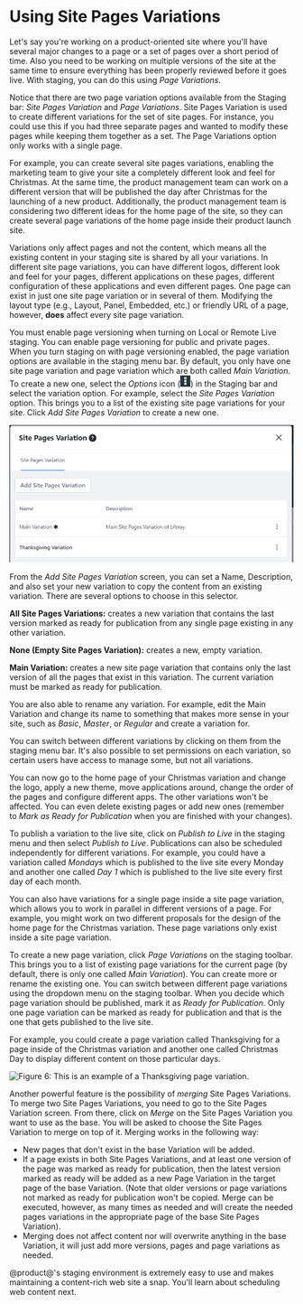 # Using Site Pages Variations

Let's say you're working on a product-oriented site where you'll have several
major changes to a page or a set of pages over a short period of time. Also you
need to be working on multiple versions of the site at the same time to ensure
everything has been properly reviewed before it goes live. With staging, you can
do this using *Page Variations*.

Notice that there are two page variation options available from the Staging bar:
*Site Pages Variation* and *Page Variations*. Site Pages Variation is used to
create different variations for the set of site pages. For instance, you could
use this if you had three separate pages and wanted to modify these pages while
keeping them together as a set. The Page Variations option only works with a
single page.

For example, you can create several site pages variations, enabling the
marketing team to give your site a completely different look and feel for
Christmas. At the same time, the product management team can work on a different
version that will be published the day after Christmas for the launching of a
new product. Additionally, the product management team is considering two
different ideas for the home page of the site, so they can create several page
variations of the home page inside their product launch site.

Variations only affect pages and not the content, which means all the existing
content in your staging site is shared by all your variations. In different site
page variations, you can have different logos, different look and feel for your
pages, different applications on these pages, different configuration of these
applications and even different pages. One page can exist in just one site page
variation or in several of them. Modifying the layout type (e.g., Layout, Panel,
Embedded, etc.) or friendly URL of a page, however, **does** affect every site
page variation.

You must enable page versioning when turning on Local or Remote Live staging.
You can enable page versioning for public and private pages. When you turn
staging on with page versioning enabled, the page variation options are
available in the staging menu bar. By default, you only have one site page
variation and page variation which are both called *Main Variation*. To create a
new one, select the *Options* icon
(![Options](../../../images/icon-options.png)) in the Staging bar and select the
variation option. For example, select the *Site Pages Variation* option. This
brings you to a list of the existing site page variations for your site. Click
*Add Site Pages Variation* to create a new one.

![Figure 5: When selecting the *Site Pages Variation* link from the staging toolbar, you're able to add and manage your site pages variations.](../../../images/staging-page-variations.png)

From the *Add Site Pages Variation* screen, you can set a Name, Description, and
also set your new variation to copy the content from an existing variation.
There are several options to choose in this selector.

**All Site Pages Variations:** creates a new variation that contains the last
version marked as ready for publication from any single page existing in any
other variation.

**None (Empty Site Pages Variation):** creates a new, empty variation.

**Main Variation:** creates a new site page variation that contains only the
last version of all the pages that exist in this variation. The current
variation must be marked as ready for publication.

You are also able to rename any variation. For example, edit the Main Variation
and change its name to something that makes more sense in your site, such as
*Basic*, *Master*, or *Regular* and create a variation for.

You can switch between different variations by clicking on them from the staging
menu bar. It's also possible to set permissions on each variation, so certain
users have access to manage some, but not all variations.

You can now go to the home page of your Christmas variation and change the logo,
apply a new theme, move applications around, change the order of the pages and
configure different apps. The other variations won't be affected. You can even
delete existing pages or add new ones (remember to *Mark as Ready for
Publication* when you are finished with your changes).

<!--
When you delete a page, it is deleted only in the current variation. The same
happens when you add a new page. If you try to access a page which was deleted
in the current variation, Liferay informs you this page is not *enabled* in this
variation and you must enable it. To enable it, navigate to the Site
Administration &rarr; *Pages* &rarr; *Site Pages* screen. Here all the existing
pages for all the variations are shown in a tree. Pages not enabled for the
current variation are shown in a lighter color. You can also access Staging
options from the Site Pages screen by clicking the *Staging* drop-down menu
located above the pages tree.
----
Above paragraph feature did not work. Check if text is accurate or if feature
changed. This feature, however, does working when adding a page. -Cody -->

To publish a variation to the live site, click on *Publish to Live* in the
staging menu and then select *Publish to Live*. Publications can also be
scheduled independently for different variations. For example, you could have a
variation called *Mondays* which is published to the live site every Monday and
another one called *Day 1* which is published to the live site every first day
of each month.

You can also have variations for a single page inside a site page variation,
which allows you to work in parallel in different versions of a page. For
example, you might work on two different proposals for the design of the home
page for the Christmas variation. These page variations only exist inside a site
page variation.

To create a new page variation, click *Page Variations* on the staging toolbar.
This brings you to a list of existing page variations for the current page (by
default, there is only one called *Main Variation*). You can create more or
rename the existing one. You can switch between different page variations using
the dropdown menu on the staging toolbar. When you decide which page variation
should be published, mark it as *Ready for Publication*. Only one page variation
can be marked as ready for publication and that is the one that gets published
to the live site.

For example, you could create a page variation called Thanksgiving for a page
inside of the Christmas variation and another one called Christmas Day to
display different content on those particular days.

![Figure 6: This is an example of a Thanksgiving page variation.](../../../images/page-variation-thanksgiving.png)

Another powerful feature is the possibility of *merging* Site Pages Variations.
To merge two Site Pages Variations, you need to go to the Site Pages Variation
screen. From there, click on *Merge* on the Site Pages Variation you want to use
as the base. You will be asked to choose the Site Pages Variation to merge on
top of it. Merging works in the following way:

- New pages that don't exist in the base Variation will be added.
- If a page exists in both Site Pages Variations, and at least one version of
  the page was marked as ready for publication, then the latest version marked
  as ready will be added as a new Page Variation in the target page of the base
  Variation. (Note that older versions or page variations not marked as ready
  for publication won't be copied. Merge can be executed, however, as many times
  as needed and will create the needed pages variations in the appropriate page
  of the base Site Pages Variation).
- Merging does not affect content nor will overwrite anything in the base
  Variation, it will just add more versions, pages and page variations as
  needed.

@product@'s staging environment is extremely easy to use and makes maintaining a
content-rich web site a snap. You'll learn about scheduling web content next.